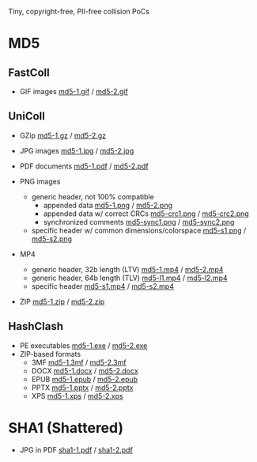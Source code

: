 <!-- pandoc -s -f gfm -t html README.md -o README.html -->

Tiny, copyright-free, PII-free collision PoCs


# MD5


## FastColl

- GIF images [md5-1.gif](md5-1.gif) / [md5-2.gif](md5-2.gif)


## UniColl

- GZip [md5-1.gz](md5-1.gz) / [md5-2.gz](md5-2.gz)
- JPG images [md5-1.jpg](md5-1.jpg) / [md5-2.jpg](md5-2.jpg)
- PDF documents [md5-1.pdf](md5-1.pdf) / [md5-2.pdf](md5-2.pdf)
- PNG images
   - generic header, not 100% compatible
     - appended data [md5-1.png](md5-1.png) / [md5-2.png](md5-2.png)
     - appended data w/ correct CRCs [md5-crc1.png](md5-crc1.png) / [md5-crc2.png](md5-crc2.png)
     - synchronized comments [md5-sync1.png](md5-sync1.png) / [md5-sync2.png](md5-sync2.png)
   - specific header w/ common dimensions/colorspace [md5-s1.png](md5-s1.png) / [md5-s2.png]( md5-s2.png)
- MP4
  - generic header, 32b length (LTV) [md5-1.mp4](md5-1.mp4) / [md5-2.mp4](md5-2.mp4)
  - generic header, 64b length (TLV) [md5-l1.mp4](md5-l1.mp4) / [md5-l2.mp4](md5-l2.mp4)
  - specific header [md5-s1.mp4](md5-s1.mp4) / [md5-s2.mp4](md5-s2.mp4)

- ZIP [md5-1.zip](md5-1.zip) / [md5-2.zip](md5-2.zip)


## HashClash

- PE executables [md5-1.exe](md5-1.exe) / [md5-2.exe](md5-2.exe)
- ZIP-based formats
  - 3MF [md5-1.3mf](md5-1.3mf) / [md5-2.3mf](md5-2.3mf)
  - DOCX [md5-1.docx](md5-1.docx) / [md5-2.docx](md5-2.docx)
  - EPUB [md5-1.epub](md5-1.epub) / [md5-2.epub](md5-2.epub)
  - PPTX [md5-1.pptx](md5-1.pptx) / [md5-2.pptx](md5-2.pptx)
  - XPS [md5-1.xps](md5-1.xps) / [md5-2.xps](md5-2.xps)


# SHA1 (Shattered)

- JPG in PDF [sha1-1.pdf](sha1-1.pdf) / [sha1-2.pdf](sha1-2.pdf)

<!--
ffmpeg -i md5-1.png -c:v libx264 -tune stillimage -crf 22 -framerate 1/5 -c:a copy no.mp4 -map_metadata -1
-->
